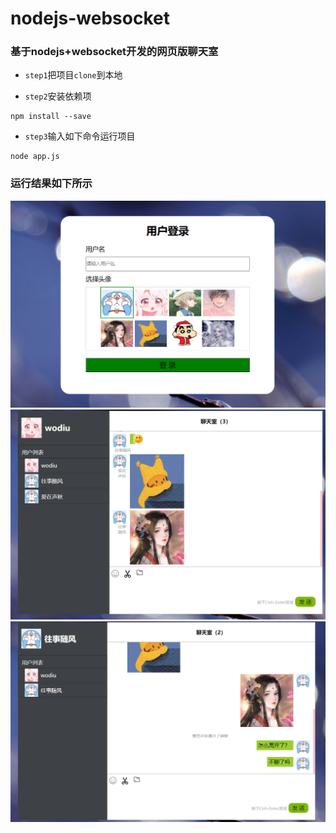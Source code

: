 # nodejs-websocket

### 基于nodejs+websocket开发的网页版聊天室

+ `step1`把项目`clone`到本地

+ `step2`安装依赖项

```shell
npm install --save
```

+ `step3`输入如下命令运行项目

```shell
node app.js
```

### 运行结果如下所示

![avatar](wechatPng/1.png)
![avatar](wechatPng/5.png)
![avatar](wechatPng/6.png)
